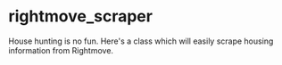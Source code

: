 # rightmove_scraper
House hunting is no fun. Here's a class which will easily scrape housing information from Rightmove. 
